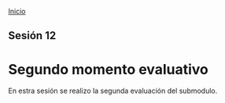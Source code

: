 <!-- No borrar o modificar -->
[Inicio](./index.md)

## Sesión 12 


# Segundo momento evaluativo

En estra sesión se realizo la segunda evaluación del submodulo.






